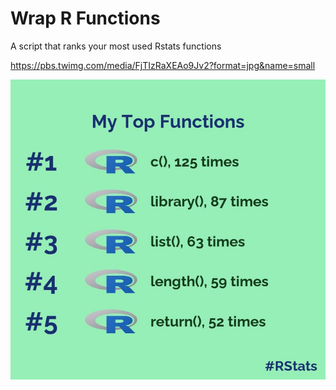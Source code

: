 # Wrap R Functions

A script that ranks your most used Rstats functions

https://pbs.twimg.com/media/FjTIzRaXEAo9Jv2?format=jpg&name=small

![My most used R functions](wrap-rank.jpeg "My most used R functions")
